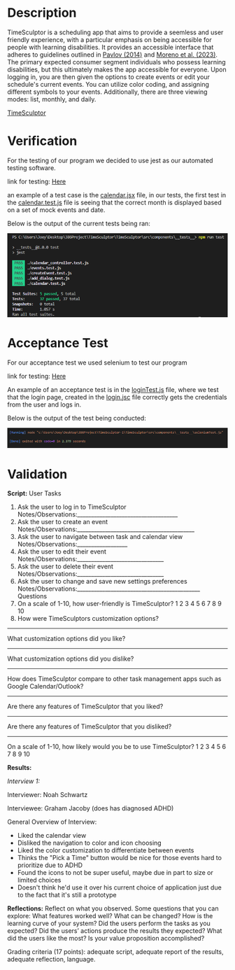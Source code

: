 # Description
TimeSculptor is a scheduling app that aims to provide a seemless and user friendly experience, with a particular emphasis on being accessible for people with learning disabilities. It provides an accessible interface that adheres to guidelines outlined in [Pavlov (2014)](https://www.scirp.org/html/7-9301792_43152.htm) and [Moreno et al. (2023)](https://link.springer.com/article/10.1007/s10209-023-00986-z). The primary expected consumer segment individuals who possess learning disabilities, but this ultimately makes the app accessible for everyone. Upon logging in, you are then given the options to create events or edit your schedule's current events. You can utilize color coding, and assigning different symbols to your events. Additionally, there are three viewing modes: list, monthly, and daily.

[TimeSculptor](https://github.com/nickw409/TimeSculptor)


# Verification
For the testing of our program we decided to use jest as our automated testing software. 

link for testing: [Here](https://github.com/nickw409/TimeSculptor/tree/main/TimeSculptor/src/components/__tests__)

an example of a test case is the [calendar.jsx](https://github.com/nickw409/TimeSculptor/tree/main/TimeSculptor/src/components/calendar.jsx) file, in our tests, the first test in the [calendar.test.js](https://github.com/nickw409/TimeSculptor/tree/main/TimeSculptor/src/components/__tests__/calendar.test.js) file is seeing that the correct month is displayed based on a set of mock events and date. 

Below is the output of the current tests being ran:

![testing_output](../assets/deliverable6_testing.PNG)

# Acceptance Test
For our acceptance test we used selenium to test our program

link for testing: [Here](https://github.com/nickw409/TimeSculptor/tree/main/TimeSculptor/src/components/__tests__)

An example of an acceptance test is in the [loginTest.js](https://github.com/nickw409/TimeSculptor/tree/main/TimeSculptor/src/components/__tests__/loginTest.js) file, where we test that the login page, created in the [login.jsc](https://github.com/nickw409/TimeSculptor/tree/main/TimeSculptor/src/login.jsx) file correctly gets the credentials from the user and logs in.

Below is the output of the test being conducted:

![testing_output](../assets/acceptance_test.PNG)


# Validation
**Script:**
User Tasks
1. Ask the user to log in to TimeSculptor
Notes/Observations:____________________________________
1. Ask the user to create an event
Notes/Observations:__________________________________________
2. Ask the user to navigate between task and calendar view
Notes/Observations:__________________
3. Ask the user to edit their event
Notes/Observations:_______________________________
4. Ask the user to delete their event
Notes/Observations:_______________________________
5. Ask the user to change and save new settings preferences
Notes/Observations:____________________________________________
Questions
1. On a scale of 1-10, how user-friendly is TimeSculptor?
1 2 3 4 5 6 7 8 9 10
2. How were TimeSculptors customization options?
____________________________________________________________________________
What customization options did you like?
________________________________
What customization options did you dislike?
___________________________________________
How does TimeSculptor compare to other task management apps such as Google
Calendar/Outlook?
______________________
Are there any features of TimeSculptor that you liked?
_____________
Are there any features of TimeSculptor that you disliked?
_______________
On a scale of 1-10, how likely would you be to use TimeSculptor?
1 2 3 4 5 6 7 8 9 10

**Results:** 

*Interview 1:*

Interviewer: Noah Schwartz

Interviewee: Graham Jacoby (does has diagnosed ADHD)

General Overview of Interview: 

- Liked the calendar view
- Disliked the navigation to color and icon choosing
- Liked the color customization to differentiate between events
- Thinks the "Pick a Time" button would be nice for those events hard to prioritize due to ADHD 
- Found the icons to not be super useful, maybe due in part to size or limited choices
- Doesn't think he'd use it over his current choice of application just due to the fact that it's still a prototype


**Reflections:** Reflect on what you observed. Some questions that you can explore: What features worked well? What can be changed? How is the learning curve of your system? Did the users perform the tasks as you expected? Did the users’ actions produce the results they expected? What did the users like the most? Is your value proposition accomplished? 

Grading criteria (17 points): adequate script, adequate report of the results, adequate reflection, language.
